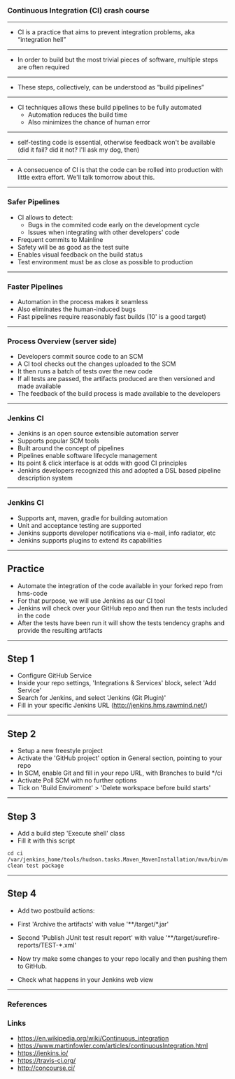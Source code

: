 ### Continuous Integration (CI) crash course

---

- CI is a practice that aims to prevent integration problems, aka “integration hell”

---

- In order to build but the most trivial pieces of software, multiple steps are often required

---

- These steps, collectively, can be understood as “build pipelines”

---

- CI techniques allows these build pipelines to be fully automated
	- Automation reduces the build time
	- Also minimizes the chance of human error

---

- self-testing code is essential, otherwise feedback won't be available (did it fail? did it not? I'll ask my dog, then)

---

- A consecuence of CI is that the code can be rolled into production with little extra effort.  We'll talk tomorrow about this.

---

### Safer Pipelines

- CI allows to detect:
	- Bugs in the commited code early on the development cycle
	- Issues when integrating with other developers' code
- Frequent commits to Mainline
- Safety will be as good as the test suite
- Enables visual feedback on the build status
- Test environment must be as close as possible to production

---

### Faster Pipelines

- Automation in the process makes it seamless
- Also eliminates the human-induced bugs
- Fast pipelines require reasonably fast builds (10' is a good target)

---

### Process Overview (server side)

- Developers commit source code to an SCM
- A CI tool checks out the changes uploaded to the SCM
- It then runs a batch of tests over the new code
- If all tests are passed, the artifacts produced are then versioned and made available
- The feedback of the build process is made available to the developers

---

### Jenkins CI

- Jenkins is an open source extensible automation server
- Supports popular SCM tools 
- Built around the concept of pipelines
- Pipelines enable software lifecycle management
- Its point & click interface is at odds with good CI principles
- Jenkins developers recognized this and adopted a DSL based pipeline description system

---

### Jenkins CI

- Supports ant, maven, gradle for building automation
- Unit and acceptance testing are supported 
- Jenkins supports developer notifications via e-mail, info radiator, etc
- Jenkins supports plugins to extend its capabilities

---

## Practice

- Automate the integration of the code available in your forked repo from hms-code
- For that purpose, we will use Jenkins as our CI tool
- Jenkins will check over your GitHub repo and then run the tests included in the code
- After the tests have been run it will show the tests tendency graphs and provide the resulting artifacts

---

## Step 1

- Configure GitHub Service
- Inside your repo settings, 'Integrations & Services' block, select 'Add Service'
- Search for Jenkins, and select 'Jenkins (Git Plugin)'
- Fill in your specific Jenkins URL (http://jenkins.hms.rawmind.net/)

---

## Step 2

- Setup a new freestyle project
- Activate the 'GitHub project' option in General section, pointing to your repo
- In SCM, enable Git and fill in your repo URL, with Branches to build \*/ci
- Activate Poll SCM with no further options
- Tick on 'Build Enviroment' > 'Delete workspace before build starts'

---

## Step 3

- Add a build step 'Execute shell' class
- Fill it with this script

```
cd ci
/var/jenkins_home/tools/hudson.tasks.Maven_MavenInstallation/mvn/bin/mvn clean test package

```

---

## Step 4

- Add two postbuild actions:
- First 'Archive the artifacts' with value '\*\*/target/\*.jar'
- Second 'Publish JUnit test result report' with value '\*\*/target/surefire-reports/TEST-\*.xml'

- Now try make some changes to your repo locally and then pushing them to GitHub.
- Check what happens in your Jenkins web view

---

### References

### Links

- https://en.wikipedia.org/wiki/Continuous_integration
- https://www.martinfowler.com/articles/continuousIntegration.html
- https://jenkins.io/
- https://travis-ci.org/
- http://concourse.ci/
